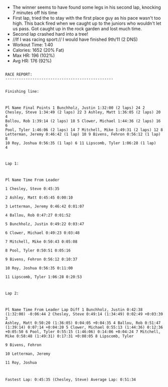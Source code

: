 
  * The winner seems to have found some legs in his second lap, knocking 7 minutes off his time
  * First lap, tried the to stay with the first place guy as his pace wasn't too high. This back fired when we caught up to the juniors who wouldn't let us pass. Got caught up in the rock garden and lost much time.
  * Second lap crashed hard into a tree!
  * //If I was racing sport://&nbsp;I would have finished 9th/11 (2 DNS)
  * Workout Time: 1:40
  * Calories: 1652 (20% Fat)
  * Max HR: 196 (102%)
  * Avg HR: 176 (92%)

<code>
RACE REPORT:
------------------------------------------------

Finishing line:

Pl Name                                    Final                Points
1  Bunchholz, Justin                       1:32:00 (2 laps)     24
2  Chesley, Steve                          1:34:49 (2 laps)     22
3  Ashley, Matt                            1:36:05 (2 laps)     20
4  Ballou, Rob                             1:39:14 (2 laps)     18
5  Clower, Michael                         1:44:36 (2 laps)     16
6  Pool, Tyler                             1:46:06 (2 laps)     14
7  Mitchell, Mike                          1:49:31 (2 laps)     12
8  Letterman, Jeremy                       0:46:42 (1 lap)      10
9  Bivens, Fehron                          0:56:12 (1 lap)      8
10 Roy, Joshua                             0:56:35 (1 lap)      6
11 Lipscomb, Tyler                         1:06:28 (1 lap)      4

Lap 1:

Pl Name                                    Time                 From Leader    
1  Chesley, Steve                          0:45:35                              
2  Ashley, Matt                            0:45:45              0:00:10         
3  Letterman, Jeremy                       0:46:42              0:01:07         
4  Ballou, Rob                             0:47:27              0:01:52         
5  Bunchholz, Justin                       0:49:22              0:03:47         
6  Clower, Michael                         0:49:23              0:03:48         
7  Mitchell, Mike                          0:50:43              0:05:08         
8  Pool, Tyler                             0:50:51              0:05:16         
9  Bivens, Fehron                          0:56:12              0:10:37         
10 Roy, Joshua                             0:56:35              0:11:00         
11 Lipscomb, Tyler                         1:06:28              0:20:53         

Lap 2:

Pl Name                                    Time                 From Leader     Lap Diff
1  Bunchholz, Justin                       0:42:38 (1:32:00)                    -0:06:44
2  Chesley, Steve                          0:49:14 (1:34:49)    0:02:49         +0:03:39
3  Ashley, Matt                            0:50:20 (1:36:05)    0:04:05         +0:04:35
4  Ballou, Rob                             0:51:47 (1:39:14)    0:07:14         +0:04:20
5  Clower, Michael                         0:55:13 (1:44:36)    0:12:36         +0:05:50
6  Pool, Tyler                             0:55:15 (1:46:06)    0:14:06         +0:04:24
7  Mitchell, Mike                          0:58:48 (1:49:31)    0:17:31         +0:08:05
8  Lipscomb, Tyler                                                              
9  Bivens, Fehron                                                               
10 Letterman, Jeremy                                                            
11 Roy, Joshua                                                                  

Fastest Lap: 0:45:35 (Chesley, Steve)
Average Lap: 0:51:34
</code>